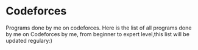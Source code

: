 # Codeforces
Programs done by me on codeforces.
Here is the list of all programs done by me on Codeforces by me, from beginner to expert level,this list will be updated regulary:)
